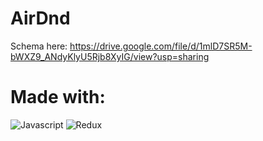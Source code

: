 # AirDnd
Schema here:
https://drive.google.com/file/d/1mlD7SR5M-bWXZ9_ANdyKlyU5Rjb8XyIG/view?usp=sharing

# Made with:
![Javascript](https://img.shields.io/badge/Javascript-F7DF1E?style=for-the-badge&logo=AbletonLive&logoColor=white)
![Redux](https://unpkg.com/simple-icons@v7/icons/[REDUX].svg)

